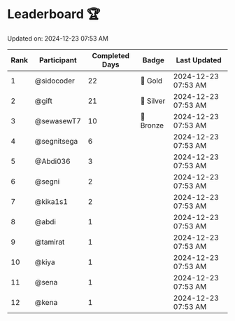 # Leaderboard 🏆

Updated on: 2024-12-23 07:53 AM

| Rank | Participant       | Completed Days | Badge      | Last Updated         |
|------|-------------------|----------------|------------|----------------------|
| 1    | @sidocoder        | 22             | 🏅 Gold     | 2024-12-23 07:53 AM |
| 2    | @gift             | 21             | 🥈 Silver   | 2024-12-23 07:53 AM |
| 3    | @sewasewT7        | 10             | 🥉 Bronze   | 2024-12-23 07:53 AM |
| 4    | @segnitsega       | 6              |            | 2024-12-23 07:53 AM |
| 5    | @Abdi036          | 3              |            | 2024-12-23 07:53 AM |
| 6    | @segni            | 2              |            | 2024-12-23 07:53 AM |
| 7    | @kika1s1          | 2              |            | 2024-12-23 07:53 AM |
| 8    | @abdi             | 1              |            | 2024-12-23 07:53 AM |
| 9    | @tamirat          | 1              |            | 2024-12-23 07:53 AM |
| 10   | @kiya             | 1              |            | 2024-12-23 07:53 AM |
| 11   | @sena             | 1              |            | 2024-12-23 07:53 AM |
| 12   | @kena             | 1              |            | 2024-12-23 07:53 AM |
